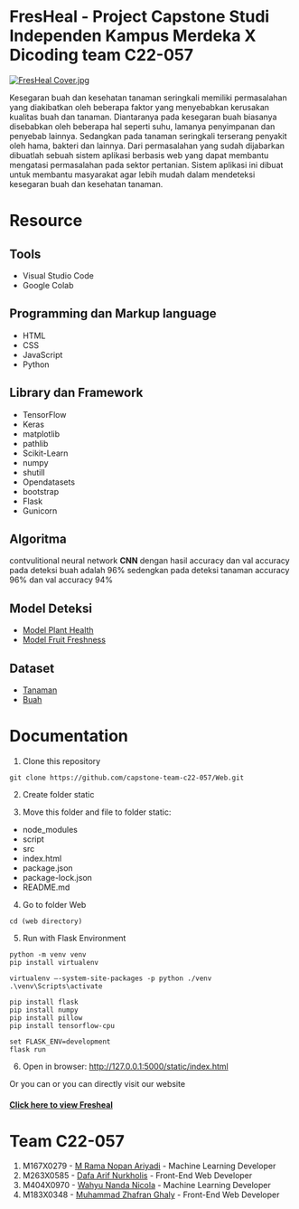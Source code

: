 # FresHeal - Project Capstone Studi Independen Kampus Merdeka X Dicoding team C22-057

[![FresHeal Cover.jpg](https://i.postimg.cc/1zcVFBD1/fresheal-cover.jpg)](https://postimg.cc/sBx2dpnT)

Kesegaran buah dan kesehatan tanaman seringkali memiliki permasalahan yang diakibatkan oleh beberapa faktor yang menyebabkan kerusakan kualitas buah dan tanaman. Diantaranya pada kesegaran buah biasanya disebabkan oleh beberapa hal seperti suhu, lamanya penyimpanan dan penyebab lainnya. Sedangkan pada tanaman seringkali terserang penyakit oleh hama, bakteri dan lainnya. Dari permasalahan yang sudah dijabarkan dibuatlah sebuah sistem aplikasi berbasis web yang dapat membantu mengatasi permasalahan pada sektor pertanian. Sistem aplikasi ini dibuat untuk membantu masyarakat agar lebih mudah dalam mendeteksi kesegaran buah dan kesehatan tanaman.  

# Resource 

## Tools
- Visual Studio Code
- Google Colab

## Programming dan Markup language
- HTML
- CSS
- JavaScript
- Python

## Library dan Framework
- TensorFlow
- Keras
- matplotlib
- pathlib
- Scikit-Learn
- numpy
- shutill
- Opendatasets
- bootstrap
- Flask
- Gunicorn 

## Algoritma
contvulitional  neural network __CNN__
dengan hasil accuracy dan val accuracy pada deteksi buah adalah 96% sedengkan pada deteksi tanaman accuracy 96% dan val accuracy 94%

## Model Deteksi
- [Model Plant Health](https://github.com/capstone-team-c22-057/Machine_Learning/blob/main/Plant_Health_Detection.ipynb)
- [Model Fruit Freshness](https://github.com/capstone-team-c22-057/Machine_Learning/blob/main/model_fresh_fruit_final.ipynb)

## Dataset
- [Tanaman](https://www.kaggle.com/datasets/abdallahalidev/plantvillage-dataset)
- [Buah](https://www.kaggle.com/datasets/raghavrpotdar/fresh-and-stale-images-of-fruits-and-vegetables?select=stale_bitter_gourd)

# Documentation
1. Clone this repository
```
git clone https://github.com/capstone-team-c22-057/Web.git
```
2. Create folder static

3. Move this folder and file to folder static:
- node_modules
- script
- src
- index.html
- package.json
- package-lock.json
- README.md

4. Go to folder Web
```
cd (web directory)
```

5. Run with Flask Environment
```
python -m venv venv
pip install virtualenv

virtualenv —-system-site-packages -p python ./venv
.\venv\Scripts\activate

pip install flask
pip install numpy
pip install pillow
pip install tensorflow-cpu

set FLASK_ENV=development
flask run
```
6. Open in browser: http://127.0.0.1:5000/static/index.html

Or you can or you can directly visit our website
#### [**Click here to view Fresheal**](https://fresheal.netlify.app/)


# Team C22-057
1. M167X0279 - [M Rama Nopan Ariyadi](https://www.instagram.com/mrama_1011/) - Machine Learning Developer
2. M263X0585 - [Dafa Arif Nurkholis](https://www.instagram.com/dafarifn20/) - Front-End Web Developer
3. M404X0970 - [Wahyu Nanda Nicola](https://www.instagram.com/wahyunicola/) - Machine Learning Developer 
4. M183X0348 - [Muhammad Zhafran Ghaly](https://www.instagram.com/zhafran_ghaly/) - Front-End Web Developer
